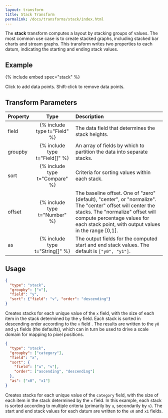 ```yaml
---
layout: transform
title: Stack Transform
permalink: /docs/transforms/stack/index.html
---
```


The **stack** transform computes a layout by stacking groups of values. The most common use case is to create stacked graphs, including stacked bar charts and stream graphs. This transform writes two properties to each datum, indicating the starting and ending stack values.

## Example

{% include embed spec="stack" %}

Click to add data points. Shift-click to remove data points.

## Transform Parameters

| Property            | Type                           | Description   |
| :------------------ | :----------------------------: | :------------ |
| field               | {% include type t="Field" %}   | The data field that determines the stack heights.|
| groupby             | {% include type t="Field[]" %} | An array of fields by which to partition the data into separate stacks.|
| sort                | {% include type t="Compare" %} | Criteria for sorting values within each stack.|
| offset              | {% include type t="Number" %}  | The baseline offset. One of "zero" (default), "center", or "normalize". The "center" offset will center the stacks. The "normalize" offset will compute percentage values for each stack point, with output values in the range [0,1].|
| as                  | {% include type t="String[]" %}| The output fields for the computed start and end stack values. The default is `["y0", "y1"]`.|

## Usage

```json
{
  "type": "stack",
  "groupby": ["x"],
  "field": "y",
  "sort": {"field": "v", "order": "descending"}
}
```

Creates stacks for each unique value of the `x` field, with the size of each item in the stack determined by the `y` field. Each stack is sorted in descending order according to the `v` field . The results are written to the `y0` and `y1` fields (the defaults), which can in turn be used to drive a scale domain for mapping to pixel positions.

```json
{
  "type": "stack",
  "groupby": ["category"],
  "field": "x",
  "sort": {
    "field": ["u", "v"],
    "order": ["ascending", "descending"]
  },
  "as": ["x0", "x1"]
}
```

Creates stacks for each unique value of the `category` field, with the size of each item in the stack determined by the `x` field. In this example, each stack is sorted according to multiple criteria (primarily by `u`, secondarily by `v`). The start and end stack values for each datum are written to the `x0` and `x1` fields.
